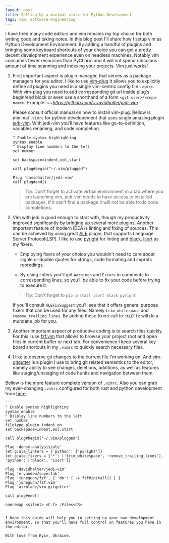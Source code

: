 ```yaml
---
layout: post
title: Setting Up a minimal vimrc for Python Development 
tags: vim, software-engineering 
---
```


I have tried many code editors and vim remains my top choice for both writing code and taking notes.
In this blog post I'll share how I setup vim as Python Development Environment. By adding a handful of plugins and bringing some keyboard shortcuts of your choice you can get a pretty decent development experience even on headless machines. Notably vim consumes fewer resources than PyCharm and it will not spend ridiculous amount of time scanning and indexing your projects. Vim just works!

1. First important aspect is plugin manager, that serves as a package managers for you editor. I like to use [vim-plug](https://github.com/junegunn/vim-plug) It allows you to explicitly define all plugins you need in a single vim-centric config file `.vimrc`. With vim-plug you need to add corresponding git url inside plug's begin/end block or even use a shorthand of a form `<git-user>/<repo-name>`. Example: *~~https://github.com/~~avidhalter/jedi-vim*

    Please consult official manual on how to install vim-plug. Bellow is minimal `.vimrc` for python developement that uses single amazing plugin [jedi-vim](https://github.com/davidhalter/jedi-vim). With jedi-vim you'll have features like go-to-definition, variables renaming, and code completion.
 
    ```
    " Enable syntax highlighting
    syntax enable
    " Display line numbers to the left
    set number

    set backspace=indent,eol,start

    call plug#begin("~/.vim/plugged")

    Plug 'davidhalter/jedi-vim'
    call plug#end()
    ```

    > Tip: Don't forget to activate virtual environment in a tab where you are launching vim, jedi-vim needs to have access to installed packages, if it can't find a package it will not be able to do code completions.

2. Vim with jedi is good enough to start with, though my productivity improved significantly by bringing up several more plugins. Another important feature of modern IDEA is linting and fixing of sources. This can be achieved by using great [ALE](https://github.com/dense-analysis/ale) plugin, that supports Language Server Protocol(LSP). I like to use [pyright](https://github.com/Microsoft/pyright) for linting and [black](https://github.com/psf/black), [isort](https://github.com/PyCQA/isort) as my fixers. 

    - Employing fixers of your choice you wouldn't need to care about signle or double quotes for strings, code formating and improts reoredings. 

    - By using linters you'll get `Warnings` and `Errors` in comments to corresponding lines, so you'll be able to fix your code before trying to execute it.

    > Tip: Don't forget to `pip install isort black pyright`

    If you'll consult `ALEFixSuggest` you'll see that it offers general purpose fixers that can be used for any files. Namely `trim_whitespace` and `remove_trailing_lines`. By adding these fixers call to `:ALEFix` will do a mundane job for you.

3. Another important aspect of productive coding is to search files quickly. For this I use [fzf.vim](https://github.com/junegunn/fzf.vim) that allows to browse your project root and open files in current buffer or next tab. For convenience I keep several key board shortcuts in my `.vimrc` to quickly search necessary files.

4. I like to observe git changes to the current file I'm working on. And [vim-gitgutter](https://github.com/airblade/vim-gitgutter) is a plugin I use to bring git related semantics to the editor, namely ability to see changes, deletions, additions, as well as features like  staging/unstaging of code hunks and navigation between them.

Bellow is the more feature complete version of `.vimrc`. Also you can grab my ever-changing `.vimrc` configured for both rust and python development from [here](https://github.com/taras-sereda/dotfiles/blob/main/.vimrc)
 
    ```
    " Enable syntax highlighting
    syntax enable
    " Display line numbers to the left
    set number
    filetype plugin indent on
    set backspace=indent,eol,start

    call plug#begin("~/.vim/plugged")

    Plug 'dense-analysis/ale'
    let g:ale_linters = {'python': ['pyright']}
    let g:ale_fixers = {'*': ['trim_whitespace', 'remove_trailing_lines'], 'python': ['black', 'isort']}

    Plug 'davidhalter/jedi-vim'
    Plug 'ervandew/supertab'
    Plug 'junegunn/fzf', { 'do': { -> fzf#install() } }
    Plug 'junegunn/fzf.vim'
    Plug 'airblade/vim-gitgutter'

    call plug#end()

    nnoremap <silent> <C-f> :Files<CR>
```

I hope this guide will help you in setting up your own development environment, so that you'll have full control on features you have in the editor.

With love from Kyiv, Ukraine.
